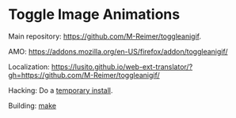 Toggle Image Animations
=======================

Main repository: https://github.com/M-Reimer/toggleanigif.

AMO: https://addons.mozilla.org/en-US/firefox/addon/toggleanigif/

Localization: https://lusito.github.io/web-ext-translator/?gh=https://github.com/M-Reimer/toggleanigif/

Hacking: Do a [temporary install](https://developer.mozilla.org/en-US/Add-ons/WebExtensions/Temporary_Installation_in_Firefox).

Building: [make](https://www.gnu.org/software/make/)
